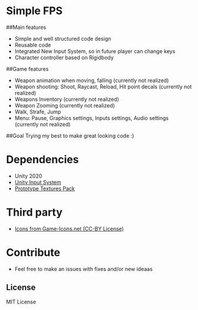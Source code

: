 # Simple FPS

##Main features
- Simple and well structured code design
- Reusable code
- Integrated New Input System, so in future player can change keys
- Character controller based on Rigidbody

##Game features
- Weapon animation when moving, falling (currently not realized)
- Weapon shooting: Shoot, Raycast, Reload, Hit point decals  (currently not realized)
- Weapons Inventory (currently not realized)
- Weapon Zooming  (currently not realized)
- Walk, Strafe, Jump
- Menu: Pause, Graphics settings, Inputs settings, Audio settings  (currently not realized)

##Goal 
Trying my best to make great looking code :)

# Dependencies
- Unity 2020
- [Unity Input System](https://docs.unity3d.com/Packages/com.unity.inputsystem@1.0/manual/QuickStartGuide.html)
- [Prototype Textures Pack](https://assetstore.unity.com/packages/2d/textures-materials/prototype-textures-pack-191050)

# Third party
- [Icons from Game-Icons.net (CC-BY License)](https://game-icons.net/)

# Contribute
- Feel free to make an issues with fixes and/or new ideaas

## License
MIT License
